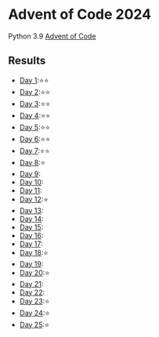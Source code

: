 # Advent of Code 2024

Python 3.9 [Advent of Code](https://adventofcode.com/) 

## Results

- [Day 1](Day1):⭐️⭐️
- [Day 2](Day2):⭐️⭐️
- [Day 3](Day3):⭐️⭐️
- [Day 4](Day4):⭐️⭐️
- [Day 5](Day5):⭐️⭐️
- [Day 6](Day6):⭐️⭐️
- [Day 7](Day7):⭐️⭐️
- [Day 8](Day8):⭐️
- [Day 9](Day9):
- [Day 10](Day10):
- [Day 11](Day11):
- [Day 12](Day12):⭐️
- [Day 13](Day13):
- [Day 14](Day14):
- [Day 15](Day15):
- [Day 16](Day16):
- [Day 17](Day17):
- [Day 18](Day18):⭐️
- [Day 19](Day19):
- [Day 20](Day20):⭐️
- [Day 21](Day21):
- [Day 22](Day22):
- [Day 23](Day23):⭐️
- [Day 24](Day24):⭐️
- [Day 25](Day25):⭐️
